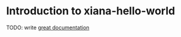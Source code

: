 # Introduction to xiana-hello-world

TODO: write [great documentation](http://jacobian.org/writing/what-to-write/)
